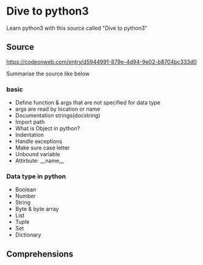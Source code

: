 # Dive to python3 
Learn python3 with this source called "Dive to python3"

## Source
https://codeonweb.com/entry/d5944991-879e-4d94-9e02-b8704bc333d0

Summarise the source like below

### basic
- Define function & args that are not specified for data type
- args are read by location or name
- Documentation strings(docstring)
- Import path 
- What is Object in python?
- Indentation 
- Handle exceptions
- Make sure case letter
- Unbound variable
- Attirbute: \_\_name\_\_

### Data type in python
- Boolean 
- Number
- String 
- Byte & byte array
- List
- Tuple
- Set
- Dictionary

## Comprehensions
